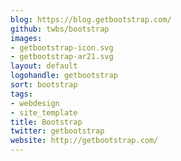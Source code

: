 ```yaml
---
blog: https://blog.getbootstrap.com/
github: twbs/bootstrap
images:
- getbootstrap-icon.svg
- getbootstrap-ar21.svg
layout: default
logohandle: getbootstrap
sort: bootstrap
tags:
- webdesign
- site_template
title: Bootstrap
twitter: getbootstrap
website: http://getbootstrap.com/
---
```

